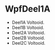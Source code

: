 # WpfDeel1A

* Deel1A Voltooid.
* Deel1B Voltooid.
* Deel2A Voltooid.
* Deel2B Voltooid.
* Deel2C Voltooid.
